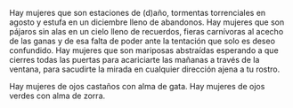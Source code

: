Hay mujeres
que son estaciones de (d)año,
tormentas torrenciales en agosto y estufa
en un diciembre lleno de abandonos.
Hay mujeres
que son pájaros sin alas en un cielo lleno
de recuerdos,
fieras carnívoras al acecho de las ganas
y de esa falta de poder ante la tentación
que solo es deseo confundido.
Hay mujeres
que son mariposas abstraídas esperando a que
cierres todas las puertas
para acariciarte las mañanas a través
de la ventana,
para sacudirte la mirada en cualquier
dirección ajena a tu rostro.

Hay mujeres
de ojos castaños
con alma de gata.
Hay mujeres
de ojos verdes
con alma de zorra.
